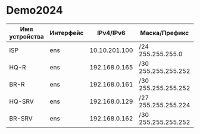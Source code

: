 # Demo2024
| Имя устройства | Интерфейс      | IPv4/IPv6      | Маска/Префикс       | Шлюз           |
| -------------- | -------------- | -------------- | --------------      | -------------- |
| ISP            |      ens       | 10.10.201.100  | /24 255.255.255.0   | 10.10.201.254  |
| HQ-R           |      ens       | 192.168.0.165  | /30 255.255.255.252 |                |
| BR-R           |      ens       | 192.168.0.161  | /30 255.255.255.252 |                |
| HQ-SRV         |      ens       | 192.168.0.129  | /27 255.255.255.224 |                |
| BR-SRV         |      ens       | 192.168.0.162  | /30 255.255.255.252 |                |

